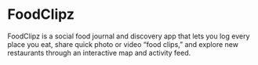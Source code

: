 # FoodClipz
FoodClipz is a social food journal and discovery app that lets you log every place you eat, share quick photo or video “food clips,” and explore new restaurants through an interactive map and activity feed.
